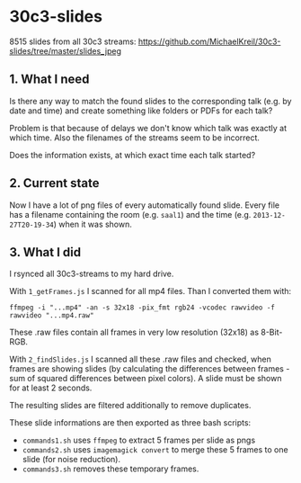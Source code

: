 # 30c3-slides

8515 slides from all 30c3 streams: https://github.com/MichaelKreil/30c3-slides/tree/master/slides_jpeg

## 1. What I need

Is there any way to match the found slides to the corresponding talk (e.g. by date and time) and create something like folders or PDFs for each talk?

Problem is that because of delays we don't know which talk was exactly at which time.
Also the filenames of the streams seem to be incorrect.

Does the information exists, at which exact time each talk started?

## 2. Current state

Now I have a lot of png files of every automatically found slide. Every file has a filename containing the room (e.g. `saal1`) and the time (e.g. `2013-12-27T20-19-34`) when it was shown.

## 3. What I did

I rsynced all 30c3-streams to my hard drive.

With `1_getFrames.js` I scanned for all mp4 files. Than I converted them with:

    ffmpeg -i "...mp4" -an -s 32x18 -pix_fmt rgb24 -vcodec rawvideo -f rawvideo "...mp4.raw"

These .raw files contain all frames in very low resolution (32x18) as 8-Bit-RGB.

With `2_findSlides.js` I scanned all these .raw files and checked, when frames are showing slides (by calculating the differences between frames - sum of squared differences between pixel colors). A slide must be shown for at least 2 seconds.

The resulting slides are filtered additionally to remove duplicates.

These slide informations are then exported as three bash scripts:

- `commands1.sh` uses `ffmpeg` to extract 5 frames per slide as pngs
- `commands2.sh` uses `imagemagick convert` to merge these 5 frames to one slide (for noise reduction).
- `commands3.sh` removes these temporary frames.
